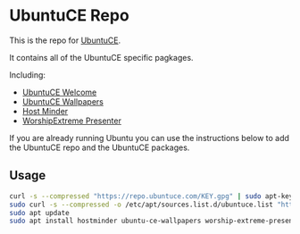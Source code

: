 # UbuntuCE Repo

This is the repo for [UbuntuCE](https://ubuntuce.com/).

It contains all of the UbuntuCE specific pagkages.

Including:
- [UbuntuCE Welcome](https://github.com/mhancoc7/ubuntu-ce-welcome#readme)
- [UbuntuCE Wallpapers](https://github.com/mhancoc7/ubuntu-ce-wallpapers#readme)
- [Host Minder](https://github.com/mhancoc7/hostminder#readme)
- [WorshipExtreme Presenter](https://github.com/mhancoc7/worship-extreme-presenter#readme)

If you are already running Ubuntu you can use the instructions below to add the UbuntuCE repo and the UbuntuCE packages.

## Usage

```bash
curl -s --compressed "https://repo.ubuntuce.com/KEY.gpg" | sudo apt-key add -
sudo curl -s --compressed -o /etc/apt/sources.list.d/ubuntuce.list "https://repo.ubuntuce.com/ubuntuce.list"
sudo apt update
sudo apt install hostminder ubuntu-ce-wallpapers worship-extreme-presenter
```
